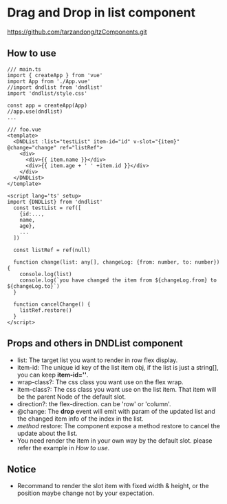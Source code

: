 # Drag and Drop in list component
https://github.com/tarzandong/tzComponents.git
## How to use
```
/// main.ts
import { createApp } from 'vue'
import App from './App.vue'
//import dndlist from 'dndlist'
import 'dndlist/style.css'

const app = createApp(App)
//app.use(dndlist)
...
```

```
/// foo.vue
<template>
  <DNDList :list="testList" item-id="id" v-slot="{item}" @change="change" ref="listRef">
    <div>
      <div>{{ item.name }}</div>
      <div>{{ item.age + ' ' +item.id }}</div>
    </div>
  </DNDList>
</template>

<script lang='ts' setup>
import {DNDList} from 'dndlist'
  const testList = ref([
    {id:...,
    name,
    age},
    ...
  ])

  const listRef = ref(null)

  function change(list: any[], changeLog: {from: number, to: number}) {
    console.log(list)
    console.log(`you have changed the item from ${changeLog.from} to ${changeLog.to}`)
  }

  function cancelChange() {
    listRef.restore()
  }
</script>
```

## Props and others in DNDList component
* list: The target list you want to render in row flex display.
* item-id: The unique id key of the list item obj, if the list is just a string[], you can keep **item-id=''**.
* wrap-class?: The css class you want use on the flex wrap.
* item-class?: The css class you want use on the list item. That item will be the parent Node of the default slot.
* direction?: the flex-direction. can be 'row' or 'column'.
* @change: The **drop** event will emit with param of the updated list and the changed item info of the index in the list.
* *method* restore: The component expose a method restore to cancel the update about the list.
* You need render the item in your own way by the default slot. please refer the example in *How to use*.

## Notice
* Recommand to render the slot item with fixed width & height, or the position maybe change not by your expectation.